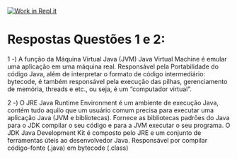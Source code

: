 [![Work in Repl.it](https://classroom.github.com/assets/work-in-replit-14baed9a392b3a25080506f3b7b6d57f295ec2978f6f33ec97e36a161684cbe9.svg)](https://classroom.github.com/online_ide?assignment_repo_id=364440&assignment_repo_type=GroupAssignmentRepo)

# Respostas Questões 1 e 2:

1 -) A função da Máquina Virtual Java (JVM) Java Virtual Machine é emular uma
aplicação em uma máquina real. Responsável pela Portabilidade do código Java, além de interpretar o formato de código intermediário: bytecode, é também responsável pela execução das pilhas, gerenciamento de memória, threads e etc., ou seja, é um “computador virtual”. 

2 -) O JRE Java Runtime Environment é um ambiente de execução Java, contém tudo aquilo que um usuário
comum precisa para executar uma aplicação Java (JVM e bibliotecas). Fornece as bibliotecas padrões do Java para o JDK compilar o seu código e para a JVM executar o seu programa.
O JDK Java Development Kit é composto pelo JRE e um conjunto de
ferramentas úteis ao desenvolvedor Java. Responsável por compilar código-fonte (.java) em bytecode (.class)
